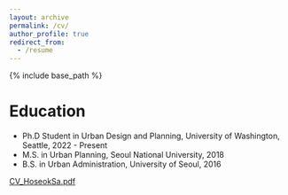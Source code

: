 ```yaml
---
layout: archive
permalink: /cv/
author_profile: true
redirect_from:
  - /resume
---
```


{% include base_path %}

Education
======
* Ph.D Student in Urban Design and Planning, University of Washington, Seattle, 2022 - Present
* M.S. in Urban Planning, Seoul National University, 2018
* B.S. in Urban Administration, University of Seoul, 2016

[CV_HoseokSa.pdf](https://drive.google.com/file/d/1fwugmUWIYcxt8mHB-b2hAR4c5TSDCLLv/view)
